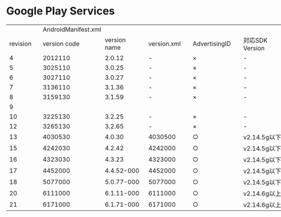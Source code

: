 Google Play Services
=================


<table border=0 cellpadding=0 cellspacing=0 width=569 style='border-collapse:
 collapse;table-layout:fixed;width:569pt' dir=ltr>
 <col width=59 style='mso-width-source:userset;mso-width-alt:2517;width:59pt'>
 <col width=138 style='mso-width-source:userset;mso-width-alt:5888;width:138pt'>
 <col width=93 style='mso-width-source:userset;mso-width-alt:3968;width:93pt'>
 <col width=81 style='mso-width-source:userset;mso-width-alt:3456;width:81pt'>
 <col width=94 style='mso-width-source:userset;mso-width-alt:4010;width:94pt'>
 <col width=104 style='mso-width-source:userset;mso-width-alt:4437;width:104pt'>
 <tr height=18 style='height:18.0pt'>
  <td height=18 class=xl66 width=59 style='height:18.0pt;width:59pt'>　</td>
  <td colspan=2 class=xl67 width=231 style='border-left:none;width:231pt'
  data-sheets-value="[null,2,&quot;AndroidManifest.xml&quot;]">AndroidManifest.xml</td>
  <td class=xl66 width=81 style='border-left:none;width:81pt'>　</td>
  <td class=xl66 width=94 style='border-left:none;width:94pt'>　</td>
  <td class=xl68 width=104 style='border-left:none;width:104pt'>　</td>
 </tr>
 <tr height=19 style='height:19.0pt'>
  <td height=19 class=xl69 style='height:19.0pt;border-top:none'
  data-sheets-value="[null,2,&quot;revision&quot;]">revision</td>
  <td class=xl69 style='border-top:none;border-left:none'
  data-sheets-value="[null,2,&quot;version code&quot;]">version code</td>
  <td class=xl69 style='border-top:none;border-left:none'
  data-sheets-value="[null,2,&quot;version name&quot;]">version name</td>
  <td class=xl69 style='border-top:none;border-left:none'
  data-sheets-value="[null,2,&quot;version.xml&quot;]">version.xml</td>
  <td class=xl69 style='border-top:none;border-left:none'
  data-sheets-value="[null,2,&quot;AdvertisingID&quot;]">AdvertisingID</td>
  <td class=xl70 style='border-top:none;border-left:none'
  data-sheets-value="[null,2,&quot;\u5bfe\u5fdcSDK Version&quot;]">対応SDK
  Version</td>
 </tr>
 <tr height=18 style='height:18.0pt'>
  <td height=18 class=xl65 style='height:18.0pt;border-top:none'
  data-sheets-value="[null,3,null,4]">4</td>
  <td class=xl65 style='border-top:none;border-left:none'
  data-sheets-value="[null,3,null,2012110]">2012110</td>
  <td class=xl65 style='border-top:none;border-left:none'
  data-sheets-value="[null,2,&quot;2.0.12&quot;]">2.0.12</td>
  <td class=xl65 style='border-top:none;border-left:none'
  data-sheets-value="[null,2,&quot;-&quot;]">-</td>
  <td class=xl65 style='border-top:none;border-left:none'
  data-sheets-value="[null,2,&quot;\u00d7&quot;]">×</td>
  <td class=xl65 style='border-top:none;border-left:none'
  data-sheets-value="[null,2,&quot;-&quot;]">-</td>
 </tr>
 <tr height=18 style='height:18.0pt'>
  <td height=18 class=xl65 style='height:18.0pt;border-top:none'
  data-sheets-value="[null,3,null,5]">5</td>
  <td class=xl65 style='border-top:none;border-left:none'
  data-sheets-value="[null,3,null,3025110]">3025110</td>
  <td class=xl65 style='border-top:none;border-left:none'
  data-sheets-value="[null,2,&quot;3.0.25&quot;]">3.0.25</td>
  <td class=xl65 style='border-top:none;border-left:none'
  data-sheets-value="[null,2,&quot;-&quot;]">-</td>
  <td class=xl65 style='border-top:none;border-left:none'
  data-sheets-value="[null,2,&quot;\u00d7&quot;]">×</td>
  <td class=xl65 style='border-top:none;border-left:none'
  data-sheets-value="[null,2,&quot;-&quot;]">-</td>
 </tr>
 <tr height=18 style='height:18.0pt'>
  <td height=18 class=xl65 style='height:18.0pt;border-top:none'
  data-sheets-value="[null,3,null,6]">6</td>
  <td class=xl65 style='border-top:none;border-left:none'
  data-sheets-value="[null,3,null,3027110]">3027110</td>
  <td class=xl65 style='border-top:none;border-left:none'
  data-sheets-value="[null,2,&quot; 3.0.27&quot;]">3.0.27</td>
  <td class=xl65 style='border-top:none;border-left:none'
  data-sheets-value="[null,2,&quot;-&quot;]">-</td>
  <td class=xl65 style='border-top:none;border-left:none'
  data-sheets-value="[null,2,&quot;\u00d7&quot;]">×</td>
  <td class=xl65 style='border-top:none;border-left:none'
  data-sheets-value="[null,2,&quot;-&quot;]">-</td>
 </tr>
 <tr height=18 style='height:18.0pt'>
  <td height=18 class=xl65 style='height:18.0pt;border-top:none'
  data-sheets-value="[null,3,null,7]">7</td>
  <td class=xl65 style='border-top:none;border-left:none'
  data-sheets-value="[null,3,null,3136110]">3136110</td>
  <td class=xl65 style='border-top:none;border-left:none'
  data-sheets-value="[null,2,&quot;3.1.36&quot;]">3.1.36</td>
  <td class=xl65 style='border-top:none;border-left:none'
  data-sheets-value="[null,2,&quot;-&quot;]">-</td>
  <td class=xl65 style='border-top:none;border-left:none'
  data-sheets-value="[null,2,&quot;\u00d7&quot;]">×</td>
  <td class=xl65 style='border-top:none;border-left:none'
  data-sheets-value="[null,2,&quot;-&quot;]">-</td>
 </tr>
 <tr height=18 style='height:18.0pt'>
  <td height=18 class=xl65 style='height:18.0pt;border-top:none'
  data-sheets-value="[null,3,null,8]">8</td>
  <td class=xl65 style='border-top:none;border-left:none'
  data-sheets-value="[null,3,null,3159130]">3159130</td>
  <td class=xl65 style='border-top:none;border-left:none'
  data-sheets-value="[null,2,&quot;3.1.59&quot;]">3.1.59</td>
  <td class=xl65 style='border-top:none;border-left:none'
  data-sheets-value="[null,2,&quot;-&quot;]">-</td>
  <td class=xl65 style='border-top:none;border-left:none'
  data-sheets-value="[null,2,&quot;\u00d7&quot;]">×</td>
  <td class=xl65 style='border-top:none;border-left:none'
  data-sheets-value="[null,2,&quot;-&quot;]">-</td>
 </tr>
 <tr height=18 style='height:18.0pt'>
  <td height=18 class=xl65 style='height:18.0pt;border-top:none'
  data-sheets-value="[null,3,null,9]">9</td>
  <td class=xl65 style='border-top:none;border-left:none'>　</td>
  <td class=xl65 style='border-top:none;border-left:none'>　</td>
  <td class=xl65 style='border-top:none;border-left:none'>　</td>
  <td class=xl65 style='border-top:none;border-left:none'>　</td>
  <td class=xl65 style='border-top:none;border-left:none'>　</td>
 </tr>
 <tr height=18 style='height:18.0pt'>
  <td height=18 class=xl65 style='height:18.0pt;border-top:none'
  data-sheets-value="[null,3,null,10]">10</td>
  <td class=xl65 style='border-top:none;border-left:none'
  data-sheets-value="[null,3,null,3225130]">3225130</td>
  <td class=xl65 style='border-top:none;border-left:none'
  data-sheets-value="[null,2,&quot;3.2.25&quot;]">3.2.25</td>
  <td class=xl65 style='border-top:none;border-left:none'
  data-sheets-value="[null,2,&quot;-&quot;]">-</td>
  <td class=xl65 style='border-top:none;border-left:none'
  data-sheets-value="[null,2,&quot;\u00d7&quot;]">×</td>
  <td class=xl65 style='border-top:none;border-left:none'
  data-sheets-value="[null,2,&quot;-&quot;]">-</td>
 </tr>
 <tr height=18 style='height:18.0pt'>
  <td height=18 class=xl65 style='height:18.0pt;border-top:none'
  data-sheets-value="[null,3,null,12]">12</td>
  <td class=xl65 style='border-top:none;border-left:none'
  data-sheets-value="[null,3,null,3265130]">3265130</td>
  <td class=xl65 style='border-top:none;border-left:none'
  data-sheets-value="[null,2,&quot;3.2.65&quot;]">3.2.65</td>
  <td class=xl65 style='border-top:none;border-left:none'
  data-sheets-value="[null,2,&quot;-&quot;]">-</td>
  <td class=xl65 style='border-top:none;border-left:none'
  data-sheets-value="[null,2,&quot;\u00d7&quot;]">×</td>
  <td class=xl65 style='border-top:none;border-left:none'
  data-sheets-value="[null,2,&quot;-&quot;]">-</td>
 </tr>
 <tr height=19 style='height:19.0pt'>
  <td height=19 class=xl65 style='height:19.0pt;border-top:none'
  data-sheets-value="[null,3,null,13]">13</td>
  <td class=xl65 style='border-top:none;border-left:none'
  data-sheets-value="[null,3,null,4030530]">4030530</td>
  <td class=xl65 style='border-top:none;border-left:none'
  data-sheets-value="[null,2,&quot;4.0.30&quot;]">4.0.30</td>
  <td class=xl65 style='border-top:none;border-left:none'
  data-sheets-value="[null,3,null,4030500]">4030500</td>
  <td class=xl65 style='border-top:none;border-left:none'
  data-sheets-value="[null,2,&quot;\u25cb&quot;]">○</td>
  <td class=xl65 style='border-top:none;border-left:none'
  data-sheets-value="[null,2,&quot;v2.14.5g\u4ee5\u4e0b&quot;]">v2.14.5g<font
  class="font8">以下</font></td>
 </tr>
 <tr height=19 style='height:19.0pt'>
  <td height=19 class=xl65 style='height:19.0pt;border-top:none'
  data-sheets-value="[null,3,null,15]">15</td>
  <td class=xl65 style='border-top:none;border-left:none'
  data-sheets-value="[null,3,null,4242030]">4242030</td>
  <td class=xl65 style='border-top:none;border-left:none'
  data-sheets-value="[null,2,&quot;4.2.42&quot;]">4.2.42</td>
  <td class=xl65 style='border-top:none;border-left:none'
  data-sheets-value="[null,3,null,4242000]">4242000</td>
  <td class=xl65 style='border-top:none;border-left:none'
  data-sheets-value="[null,2,&quot;\u25cb&quot;]">○</td>
  <td class=xl65 style='border-top:none;border-left:none'
  data-sheets-value="[null,2,&quot;v2.14.5g\u4ee5\u4e0b&quot;]">v2.14.5g<font
  class="font8">以下</font></td>
 </tr>
 <tr height=19 style='height:19.0pt'>
  <td height=19 class=xl65 style='height:19.0pt;border-top:none'
  data-sheets-value="[null,3,null,16]">16</td>
  <td class=xl65 style='border-top:none;border-left:none'
  data-sheets-value="[null,3,null,4323030]">4323030</td>
  <td class=xl65 style='border-top:none;border-left:none'
  data-sheets-value="[null,2,&quot;4.3.23&quot;]">4.3.23</td>
  <td class=xl65 style='border-top:none;border-left:none'
  data-sheets-value="[null,3,null,4323000]">4323000</td>
  <td class=xl65 style='border-top:none;border-left:none'
  data-sheets-value="[null,2,&quot;\u25cb&quot;]">○</td>
  <td class=xl65 style='border-top:none;border-left:none'
  data-sheets-value="[null,2,&quot;v2.14.5g\u4ee5\u4e0b&quot;]">v2.14.5g<font
  class="font8">以下</font></td>
 </tr>
 <tr height=19 style='height:19.0pt'>
  <td height=19 class=xl65 style='height:19.0pt;border-top:none'
  data-sheets-value="[null,3,null,17]">17</td>
  <td class=xl65 style='border-top:none;border-left:none'
  data-sheets-value="[null,3,null,4452000]">4452000</td>
  <td class=xl65 style='border-top:none;border-left:none'
  data-sheets-value="[null,2,&quot;4.4.52-000&quot;]">4.4.52-000</td>
  <td class=xl65 style='border-top:none;border-left:none'
  data-sheets-value="[null,3,null,4452000]">4452000</td>
  <td class=xl65 style='border-top:none;border-left:none'
  data-sheets-value="[null,2,&quot;\u25cb&quot;]">○</td>
  <td class=xl65 style='border-top:none;border-left:none'
  data-sheets-value="[null,2,&quot;v2.14.5g\u4ee5\u4e0b&quot;]">v2.14.5g<font
  class="font8">以下</font></td>
 </tr>
 <tr height=19 style='height:19.0pt'>
  <td height=19 class=xl65 style='height:19.0pt;border-top:none'
  data-sheets-value="[null,3,null,18]">18</td>
  <td class=xl65 style='border-top:none;border-left:none'
  data-sheets-value="[null,3,null,5077000]">5077000</td>
  <td class=xl65 style='border-top:none;border-left:none'
  data-sheets-value="[null,2,&quot;5.0.77-000&quot;]">5.0.77-000</td>
  <td class=xl65 style='border-top:none;border-left:none'
  data-sheets-value="[null,3,null,5077000]">5077000</td>
  <td class=xl65 style='border-top:none;border-left:none'
  data-sheets-value="[null,2,&quot;\u25cb&quot;]">○</td>
  <td class=xl65 style='border-top:none;border-left:none'
  data-sheets-value="[null,2,&quot;v2.14.5g\u4ee5\u4e0b&quot;]">v2.14.5g<font
  class="font8">以下</font></td>
 </tr>
 <tr height=19 style='height:19.0pt'>
  <td height=19 class=xl65 style='height:19.0pt;border-top:none'
  data-sheets-value="[null,3,null,20]">20</td>
  <td class=xl65 style='border-top:none;border-left:none'
  data-sheets-value="[null,3,null,6111000]">6111000</td>
  <td class=xl65 style='border-top:none;border-left:none'
  data-sheets-value="[null,2,&quot;6.1.11-000&quot;]">6.1.11-000</td>
  <td class=xl65 style='border-top:none;border-left:none'
  data-sheets-value="[null,3,null,6111000]">6111000</td>
  <td class=xl65 style='border-top:none;border-left:none'
  data-sheets-value="[null,2,&quot;\u25cb&quot;]">○</td>
  <td class=xl65 style='border-top:none;border-left:none'
  data-sheets-value="[null,2,&quot;v2.14.6g\u4ee5\u4e0a&quot;]">v2.14.6g<font
  class="font8">以上</font></td>
 </tr>
 <tr height=19 style='height:19.0pt'>
  <td height=19 class=xl65 style='height:19.0pt;border-top:none'
  data-sheets-value="[null,3,null,21]">21</td>
  <td class=xl65 style='border-top:none;border-left:none'
  data-sheets-value="[null,3,null,6171000]">6171000</td>
  <td class=xl65 style='border-top:none;border-left:none'
  data-sheets-value="[null,2,&quot;6.1.71-000&quot;]">6.1.71-000</td>
  <td class=xl65 style='border-top:none;border-left:none'
  data-sheets-value="[null,3,null,6171000]">6171000</td>
  <td class=xl65 style='border-top:none;border-left:none'
  data-sheets-value="[null,2,&quot;\u25cb&quot;]">○</td>
  <td class=xl65 style='border-top:none;border-left:none'
  data-sheets-value="[null,2,&quot;v2.14.6g\u4ee5\u4e0a&quot;]">v2.14.6g<font
  class="font8">以上</font></td>
 </tr>
</table>